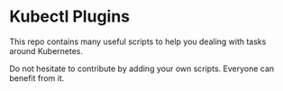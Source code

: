 # Kubectl Plugins
This repo contains many useful scripts to help you dealing with tasks around Kubernetes.

Do not hesitate to contribute by adding your own scripts. Everyone can benefit from it.
